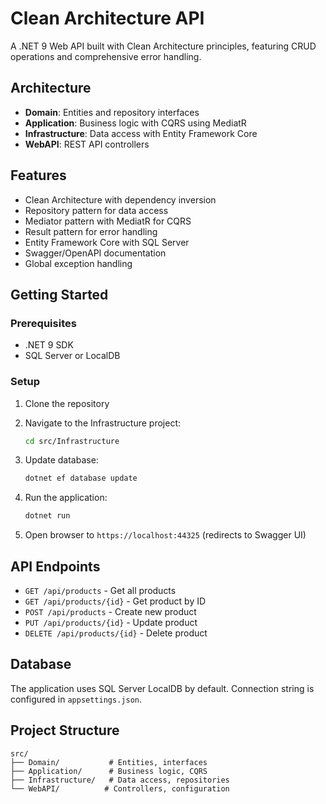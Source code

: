 # Clean Architecture API

A .NET 9 Web API built with Clean Architecture principles, featuring CRUD operations and comprehensive error handling.

## Architecture

- **Domain**: Entities and repository interfaces
- **Application**: Business logic with CQRS using MediatR
- **Infrastructure**: Data access with Entity Framework Core
- **WebAPI**: REST API controllers

## Features

- Clean Architecture with dependency inversion
- Repository pattern for data access
- Mediator pattern with MediatR for CQRS
- Result pattern for error handling
- Entity Framework Core with SQL Server
- Swagger/OpenAPI documentation
- Global exception handling

## Getting Started

### Prerequisites

- .NET 9 SDK
- SQL Server or LocalDB

### Setup

1. Clone the repository
2. Navigate to the Infrastructure project:
   ```bash
   cd src/Infrastructure
   ```

3. Update database:
   ```bash
   dotnet ef database update
   ```

4. Run the application:
   ```bash
   dotnet run
   ```

5. Open browser to `https://localhost:44325` (redirects to Swagger UI)

## API Endpoints

- `GET /api/products` - Get all products
- `GET /api/products/{id}` - Get product by ID
- `POST /api/products` - Create new product
- `PUT /api/products/{id}` - Update product
- `DELETE /api/products/{id}` - Delete product

## Database

The application uses SQL Server LocalDB by default. Connection string is configured in `appsettings.json`.

## Project Structure

```
src/
├── Domain/           # Entities, interfaces
├── Application/      # Business logic, CQRS
├── Infrastructure/   # Data access, repositories
└── WebAPI/          # Controllers, configuration
```
